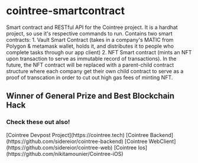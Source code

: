 <h1> cointree-smartcontract </h1>

<p1> Smart contract and RESTful API for the Cointree project. It is a hardhat project, so use it's respective commands to run. Contains two smart contracts: 1. Vault Smart Contract (takes in a company's MATIC from Polygon & metamask wallet, holds it, and distributes it to people who complete tasks through our app client) 2. NFT Smart contract (mints an NFT upon transaction to serve as immutable record of transactions). In the future, the NFT contract will be replaced with a parent-child contract structure where each company get their own child contract to serve as a proof of transcation in order to cut out high gas fees of minting NFT.</p1>
<h2>Winner of General Prize and Best Blockchain Hack</h2>

<h3>Check these out also!</h3>
<p3>[Cointree Devpost Project](https://cointree.tech)</p3>
<p4>[Cointree Backend](https://github.com/sidereior/cointree-backend)</p4>
<p5>[Cointree WebClient](https://github.com/sidereior/cointree-web)</p5>
<p6>[Cointree Ios](https://github.com/nikitamounier/Cointree-iOS)</p6>
